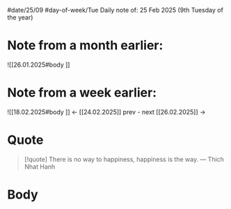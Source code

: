 
#date/25/09
#day-of-week/Tue
Daily note of: 25 Feb 2025 (9th Tuesday of the year)

# Note from a month earlier:
![[26.01.2025#body ]]

# Note from a week earlier:
![[18.02.2025#body ]]
 <- [[24.02.2025]] prev - next [[26.02.2025]] ->
# Quote

> [!quote] There is no way to happiness, happiness is the way.
> — Thich Nhat Hanh
# Body

